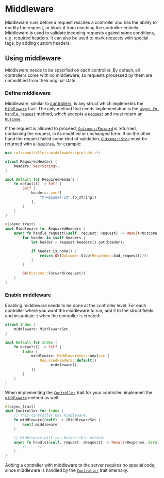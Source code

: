 # Middleware

Middleware runs before a request reaches a controller and has the ability to modify the request, or block it from reaching the controller entirely. Middleware is used to validate
incoming requests against some conditions, e.g. required headers. It can also be used to mark requests with special tags, by adding custom headers.

## Using middleware

Middleware needs to be specified on each controller. By default, all controllers come with no middleware, so requests processed by them are unmodified from their original state.

### Define middleware

Middleware, similar to [controllers](../), is any struct which implements the [`Middleware`](https://docs.rs/rwf/latest/rwf/controller/middleware/trait.Middleware.html) trait. The only method that needs
implementation is the [`async fn handle_request`](https://docs.rs/rwf/latest/rwf/controller/middleware/trait.Middleware.html#tymethod.handle_request) method, which accepts a [`Request`](../request) and must return an [`Outcome`](https://docs.rs/rwf/latest/rwf/controller/middleware/enum.Outcome.html).

If the request is allowed to proceed, [`Outcome::Forward`](https://docs.rs/rwf/latest/rwf/controller/middleware/enum.Outcome.html#variant.Forward) is returned, containing the request, in its modified or unchanged form.
If on the other hand the request failed some kind of validation, [`Outcome::Stop`](https://docs.rs/rwf/latest/rwf/controller/middleware/enum.Outcome.html#variant.Stop) must be returned with a [`Response`](../response), for example:

```rust
use rwf::controller::middleware::prelude::*;

struct RequiredHeaders {
    headers: Vec<String>,
}

impl Default for RequiredHeaders {
    fn default() -> Self {
        Self {
            headers: vec![
                "X-Request-Id".to_string()
            ],
        }
    }
}

#[async_trait]
impl Middleware for RequiredHeaders {
    async fn handle_request(&self, request: Request) -> Result<Outcome, Error> {
        for header in &self.headers {
            let header = request.headers().get(header);

            if header.is_none() {
                return Ok(Outcome::Stop(Response::bad_request()));
            }
        }

        Ok(Outcome::Forward(request))
    }
}
```

### Enable middleware

Enabling middleware needs to be done at the controller level. For each controller where you want the middleware
to run, add it to the struct fields and instantiate it when the controller is created:

```rust
struct Index {
    middleware: MiddlewareSet,
}

impl Default for Index {
    fn default() -> Self {
        Index {
            middleware: MiddlewareSet::new(vec![
                RequiredHeaders::default()
                    .middleware(),
            ])
        }
    }
}
```

When implementing the [`Controller`](https://docs.rs/rwf/latest/rwf/controller/trait.Controller.html) trait for your controller, implement the [`middleware`](https://docs.rs/rwf/latest/rwf/controller/trait.Controller.html#method.middleware) method as well:

```rust
#[async_trait]
impl Controller for Index {
    // This controller has middleware.
    fn middleware(&self) -> &MiddlewareSet {
        &self.middleware
    }

    // Middleware will run before this method.
    async fn handle(&self, request: &Request) -> Result<Response, Error> {
        /* ... */
    }
}
```

Adding a controller with middleware to the server requires no special code, since middleware is handled by the [`Controller`](https://docs.rs/rwf/latest/rwf/controller/trait.Controller.html) trait internally.
